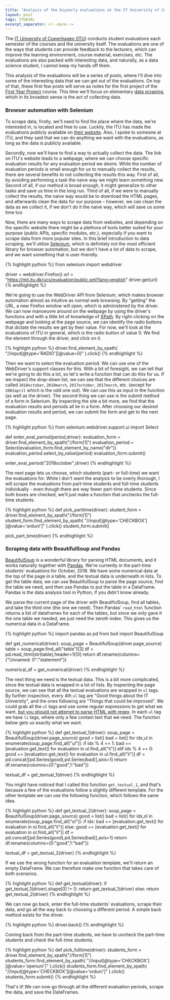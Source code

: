 ```yaml
---
title: "Analysis of the biyearly evaluations at the IT University of Copenhagen, part 1: Data scraping"
layout: post
tags: ITUEVAL
excerpt_separator: <!--more-->
---
```

The [IT University of Copenhagen (ITU)](https://www.itu.dk/) conducts student evaluations each semester of the courses and the university itself. The evaluations are one of the ways that students can provide feedback to the lecturers, which can improve the learning environment, course material, exercises, etc. The evaluations are also packed with interesting data, and naturally, as a data science student, I cannot keep my hands off them.

This analysis of the evaluations will be a series of posts, where I'll dive into some of the interesting data that we can get out of the evaluations. On top of that, these first few posts will serve as notes for the first project of the [First Year Project](https://mit.itu.dk/ucs/cb_www/course.sml?course_id=2708256&mode=search&lang=en&print_friendly_p=t&goto=1547640286.000) course. This time we'll focus on elementary [data scraping](https://en.wikipedia.org/wiki/Data_scraping), which in its broadest sense is the act of collecting data.
<!--more-->

### Browser automation with Selenium
To scrape data, firstly, we'll need to find the place where the data, we're interested in, is located and free to use. Luckily, the ITU has made the evaluations publicly available on [their website](https://en.itu.dk/about-itu/organisation/facts-and-figures/quality-and-educational-environment/course-evaluation).
<span class="marginnote">Also, I spoke to someone at ITU, and they said that we can do anything we want with the evaluations, as long as the data is publicly available.</span>

Secondly, now we'll have to find a way to actually collect the data. The link on ITU's website leads to a webpage, where we can choose specific evaluation results for any evaluation period we desire. While the number of evaluation periods is small enough for us to manually collect the results, there are several benefits to not collecting the results this way. First of all, by avoiding performing a task the naive way we might learn something new. Second of all, if our method is broad enough, it might generalize to other tasks and save us time in the long run. Third of all, if we were to manually collect the results, the naive way would be to download the HTML pages, and afterwards clean the data for our purpose - however, we can clean the data as we collect it, if we don't do it the naive way, which will save us some time too

Now, there are many ways to scrape data from websites, and depending on the specific website there might be a plethora of tools better suited for your purpose (public APIs, specific modules, etc.), especially if you want to scrape data from more popular sites. In this brief introduction to data scraping, we'll utilize [Selenium](https://github.com/SeleniumHQ/Selenium), which is definitely not the most efficient library for browser automation, but we don't have a lot of data to scrape, and we want something that is user-friendly.

{% highlight python %}
from selenium import webdriver

driver = webdriver.Firefox()
url = "https://mit.itu.dk/ucs/evaluation/public.sml?lang=english"
driver.get(url)
{% endhighlight %}

We're going to use the WebDriver API from Selenium, which makes browser automation almost as intuitive as normal web browsing. By "getting" the URL, a new Firefox window will open, which is administered by the driver. We can now manoeuvre around on the webpage by using the driver's functions and with a little bit of knowledge of [XPath](https://en.wikipedia.org/wiki/XPath). By right-clicking on the webpage and looking at the page source, we can identify the radio buttons that dictate the results we get by their value. For now, we'll look at the evaluations of ITU in general, which is the radio button of value 0. We find the element through the driver, and click on it.

{% highlight python %}
driver.find_element_by_xpath(
    "//input[@type='RADIO'][@value=0]"
).click()
{% endhighlight %}

Then we want to select the evaluation period. We can use one of the WebDriver's support classes for this. With a bit of foresight, we can tell that we're going to do this a lot, so let's write a function that can do this for us. If we inspect the drop-down list, we can see that the different choices are called `2018october`, `2018march`, `2017october`, `2017march`, etc. (except for `2002april` which is the odd one out). We can use this as input in the function (as well as the driver). The second thing we can use is the submit method of a form in Selenium. By inspecting the site a bit more, we find that the evaluation results and periods all lie in a form. After choosing our desired evaluation results and period, we can submit the form and get to the next page.

{% highlight python %}
from selenium.webdriver.support.ui import Select

def enter_eval_period(period,driver):
    evaluation_form = driver.find_element_by_xpath("//form[1]")
    evaluation_period = Select(evaluation_form.find_element_by_name("dir"))
    evaluation_period.select_by_value(period)
    evaluation_form.submit()

enter_eval_period("2018october",driver)
{% endhighlight %}

The next page lets us choose, which students (part- or full-time) we want the evaluations for. While I don't want the analysis to be overly thorough, I will scrape the evaluations from part-time students and full-time students individually - even though there are way fewer part-time students. Since both boxes are checked, we'll just make a function that unchecks the full-time students.

{% highlight python %}
def pick_parttime(driver):
    student_form = driver.find_element_by_xpath("//form[1]")
    student_form.find_element_by_xpath(
        "//input[@type='CHECKBOX'][@value='orduni']"
    ).click()
    student_form.submit()

pick_part_time(driver)
{% endhighlight %}

### Scraping data with BeautifulSoup and Pandas
[BeautifulSoup](https://www.crummy.com/software/BeautifulSoup/) is a wonderful library for parsing HTML documents, and it works naturally together with [Pandas](https://pandas.pydata.org/). We're currently in the part-time students' evaluations for October, 2018. We have some numerical data at the top of the page in a table, and the textual data is underneath in lists. To get the table data, we can use BeautifulSoup to parse the page source, find the table we need, and then use Pandas to put the table in a DataFrame.
<span class="marginnote">Pandas is *the* data analysis tool in Python, if you didn't know already.</span>

<span class="marginnote">We parse the current page of the driver with BeautifulSoup, find all tables, and take the third one (the one we need). Then Pandas' `read_html` function returns a list of dataframes for each of the tables, but since we only gave it the one table we needed, we just need the zeroth index. This gives us the numerical data in a DataFrame.</span>

{% highlight python %}
import pandas as pd
from bs4 import BeautifulSoup

def get_numerical(driver):
    soup_page = BeautifulSoup(driver.page_source)
    table = soup_page.find_all("table")[3]
    df = pd.read_html(str(table),header=1)[0]
    return df.rename(columns={"Unnamed: 0":"statement"})

numerical_df = get_numerical(driver)
{% endhighlight %}

The next thing we need is the textual data. This is a bit more complicated, since the textual data is wrapped in a lot of lists. By inspecting the page source, we can see that all the textual evaluations are wrapped in `ul` tags. By further inspection, every 4th `ul` tag are "Good things about the IT University", and the ones following are "Things that could be improved". We could grab all the `ul` tags and use some regular expressions to get what we want, [but you should not attempt to parse HTML with regex](https://stackoverflow.com/a/1732454). In each `ul` tag we have `li` tags, where only a few contain text that we need. The function below gets us exactly what we want.

{% highlight python %}
def get_textual_1(driver):
    soup_page = BeautifulSoup(driver.page_source)
    good = list()
    bad = list()
    for idx,ul in enumerate(soup_page.find_all("ul")):
        if idx % 4 == 1:
            bad += [evaluation.get_text() for evaluation in ul.find_all("li")]
        elif idx % 4 == 0:
            good += [evaluation.get_text() for evaluation in ul.find_all("li")]
    df = pd.concat([pd.Series(good),pd.Series(bad)],axis=1)
    return df.rename(columns={0:"good",1:"bad"})

textual_df = get_textual_1(driver)
{% endhighlight %}

You might have noticed that I called this function `get_textual_1`, and that's because a few of the evaluations follow a slightly different template. For the other template we can use the following function, which follows the same idea.

{% highlight python %}
def get_textual_2(driver):
    soup_page = BeautifulSoup(driver.page_source)
    good = list()
    bad = list()
    for idx,ol in enumerate(soup_page.find_all("ol")):
        if idx:
            bad += [evaluation.get_text() for evaluation in ol.find_all("li")]
        else:
            good += [evaluation.get_text() for evaluation in ol.find_all("li")]
    df = pd.concat([pd.Series(good),pd.Series(bad)],axis=1)
    return df.rename(columns={0:"good",1:"bad"})

textual_df = get_textual_2(driver)
{% endhighlight %}

If we use the wrong function for an evaluation template, we'll return an empty DataFrame. We can therefore make one function that takes care of both scenarios.

{% highlight python %}
def get_textual(driver):
    if get_textual_1(driver).shape[0] != 0:
        return get_textual_1(driver)
    else:
        return get_textual_2(driver)
{% endhighlight %}

We can now go back, enter the full-time students' evaluations, scrape their data, and go all the way back to choosing a different period. A simple back method exists for the driver.

{% highlight python %}
driver.back()
{% endhighlight %}

Coming back from the part-time students, we have to uncheck the part-time students and check the full-time students.

{% highlight python %}
def pick_fulltime(driver):
    students_form = driver.find_element_by_xpath("//form[1]")
    students_form.find_element_by_xpath(
        "//input[@type='CHECKBOX'][@value='openuni']"
    ).click()
    students_form.find_element_by_xpath(
        "//input[@type='CHECKBOX'][@value='orduni']"
    ).click()
    students_form.submit()
{% endhighlight %}

That's it! We can now go through all the different evaluation periods, scrape the data, and save the DataFrames.


